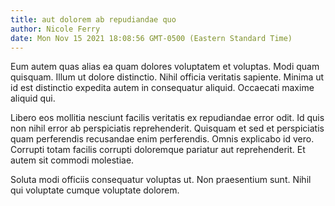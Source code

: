 ```yaml
---
title: aut dolorem ab repudiandae quo
author: Nicole Ferry
date: Mon Nov 15 2021 18:08:56 GMT-0500 (Eastern Standard Time)
---
```

Eum autem quas alias ea quam dolores voluptatem et voluptas. Modi quam quisquam. Illum ut dolore distinctio. Nihil officia veritatis sapiente. Minima ut id est distinctio expedita autem in consequatur aliquid. Occaecati maxime aliquid qui.

 Libero eos mollitia nesciunt facilis veritatis ex repudiandae error odit. Id quis non nihil error ab perspiciatis reprehenderit. Quisquam et sed et perspiciatis quam perferendis recusandae enim perferendis. Omnis explicabo id vero. Corrupti totam facilis corrupti doloremque pariatur aut reprehenderit. Et autem sit commodi molestiae.

 Soluta modi officiis consequatur voluptas ut. Non praesentium sunt. Nihil qui voluptate cumque voluptate dolorem.